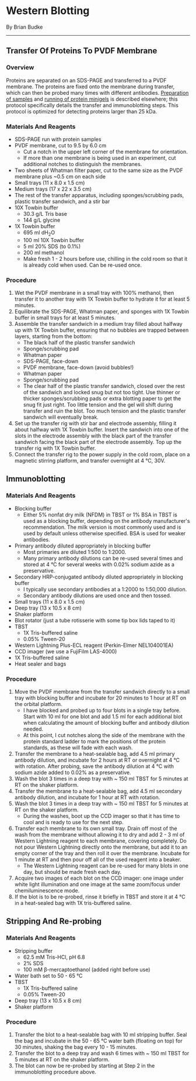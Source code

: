 # Western Blotting
By Brian Budke
___
## Transfer Of Proteins To PVDF Membrane
### Overview
Proteins are separated on an SDS-PAGE and transferred to a PVDF membrane. The proteins are fixed onto the membrane during transfer, which can then be probed many times with different antibodies. [Preparation of samples](WCE.md) and [running of protein minigels](SDS-PAGE.md) is described elsewhere; this protocol specifically details the transfer and immunoblotting steps. This protocol is optimized for detecting proteins larger than 25 kDa.

### Materials And Reagents
- SDS-PAGE run with protein samples
- PVDF membrane, cut to 9.5 by 6.0 cm
	- Cut a notch in the upper left corner of the membrane for orientation.
	- If more than one membrane is being used in an experiment, cut additional notches to distinguish the membranes.
- Two sheets of Whatman filter paper, cut to the same size as the PVDF membrane plus ~0.5 cm on each side
- Small trays (11 x 8.0 x 1.5 cm)
- Medium trays (17 x 22 x 3.5 cm)
- The rest of the transfer apparatus, including sponges/scrubbing pads, plastic transfer sandwich, and a stir bar
- 10X Towbin buffer
	- 30.3 g/L Tris base
	- 144 g/L glycine
- 1X Towbin buffer
	- 695 ml dH<sub>2</sub>O
	- 100 ml 10X Towbin buffer
	- 5 ml 20% SDS (to 0.1%)
	- 200 ml methanol
	- Make fresh 1 - 2 hours before use, chilling in the cold room so that it is already cold when used. Can be re-used once.

### Procedure
1. Wet the PVDF membrane in a small tray with 100% methanol, then transfer it to another tray with 1X Towbin buffer to hydrate it for at least 5 minutes.
1. Equilibrate the SDS-PAGE, Whatman paper, and sponges with 1X Towbin buffer in small trays for at least 5 minutes.
1. Assemble the transfer sandwich in a medium tray filled about halfway up with 1X Towbin buffer, ensuring that no bubbles are trapped between layers, starting from the bottom:
	- The black half of the plastic transfer sandwich
	- Sponge/scrubbing pad
	- Whatman paper
	- SDS-PAGE, face-down
	- PVDF membrane, face-down (avoid bubbles!)
	- Whatman paper
	- Sponge/scrubbing pad
	- The clear half of the plastic transfer sandwich, closed over the rest of the sandwich and locked snug but not too tight. Use thinner or thicker sponges/scrubbing pads or extra blotting paper to get the snug fit just right. Too little tension and the gel will shift during transfer and ruin the blot. Too much tension and the plastic transfer sandwich will eventually break.
1. Set up the transfer rig with stir bar and electrode assembly, filling it about halfway with 1X Towbin buffer. Insert the sandwich into one of the slots in the electrode assembly with the black part of the transfer sandwich facing the black part of the electrode assembly. Top up the transfer rig with 1X Towbin buffer.
1. Connect the transfer rig to the power supply in the cold room, place on a magnetic stirring platform, and transfer overnight at 4 °C, 30V.

## Immunoblotting
### Materials And Reagents
- Blocking buffer
	- Either 5% nonfat dry milk (NFDM) in TBST or 1% BSA in TBST is used as a blocking buffer, depending on the antibody manufacturer's recommendation. The milk version is most commonly used and is used by default unless otherwise specified. BSA is used for weaker antibodies.
- Primary antibody diluted appropriately in blocking buffer
	- Most primaries are diluted 1:500 to 1:2000.
	- Many primary antibody dilutions can be re-used several times and stored at 4 °C for several weeks with 0.02% sodium azide as a preservative.
- Secondary HRP-conjugated antibody diluted appropriately in blocking buffer
	- I typically use secondary antibodies at a 1:2000 to 1:50,000 dilution.
	- Secondary antibody dilutions are used once and then tossed.
- Small trays (11 x 8.0 x 1.5 cm)
- Deep tray (13 x 10.5 x 8 cm)
- Shaker platform
- Blot rotator (just a tube rotisserie with some tip box lids taped to it)
- TBST
	- 1X Tris-buffered saline
	- 0.05% Tween-20
- Western Lightning Plus-ECL reagent (Perkin-Elmer NEL104001EA)
- CCD imager (we use a FujiFilm LAS-4000)
- 1X Tris-buffered saline
- Heat sealer and bags

### Procedure
1. Move the PVDF membrane from the transfer sandwich directly to a small tray with blocking buffer and incubate for 20 minutes to 1 hour at RT on the orbital platform.
	- I have blocked and probed up to four blots in a single tray before. Start with 10 ml for one blot and add 1.5 ml for each additional blot when calculating the amount of blocking buffer and antibody dilution needed.
	- At this point, I cut notches along the side of the membrane with the protein standard ladder to mark the positions of the protein standards, as these will fade with each wash.
1. Transfer the membrane to a heat-sealable bag, add 4.5 ml primary antibody dilution, and incubate for 2 hours at RT or overnight at 4 °C with rotation. After probing, save the antibody dilution at 4 °C with sodium azide added to 0.02% as a preservative.
1. Wash the blot 3 times in a deep tray with ~ 150 ml TBST for 5 minutes at RT on the shaker platform.
1. Transfer the membrane to a heat-sealable bag, add 4.5 ml secondary antibody dilution, and incubate for 1 hour at RT with rotation.
1. Wash the blot 3 times in a deep tray with ~ 150 ml TBST for 5 minutes at RT on the shaker platform.
	- During the washes, boot up the CCD imager so that it has time to cool and is ready to use for the next step.
1. Transfer each membrane to its own small tray. Drain off most of the wash from the membrane without allowing it to dry and add 2 - 3 ml of Western Lightning reagent to each membrane, covering completely. Do not pour Western Lightning directly onto the membrane, but add it to an empty corner of the tray and then roll it over the membrane. Incubate for 1 minute at RT and then pour off all of the used reagent into a beaker.
	- The Western Lightning reagent can be re-used for many blots in one day, but should be made fresh each day.
1. Acquire two images of each blot on the CCD imager: one image under white light illumination and one image at the same zoom/focus under chemiluminescence mode.
1. If the blot is to be re-probed, rinse it briefly in TBST and store it at 4 °C in a heat-sealed bag with 1X tris-buffered saline.

## Stripping And Re-probing
### Materials And Reagents
- Stripping buffer
	- 62.5 mM Tris-HCl, pH 6.8
	- 2% SDS
	- 100 mM β-mercaptoethanol (added right before use)
- Water bath set to 50 - 65 °C
- TBST
	- 1X Tris-buffered saline
	- 0.05% Tween-20
- Deep tray (13 x 10.5 x 8 cm)
- Shaker platform

### Procedure
1. Transfer the blot to a heat-sealable bag with 10 ml stripping buffer. Seal the bag and incubate in the 50 - 65 °C water bath (floating on top) for 30 minutes, shaking the bag every 10 - 15 minutes.
1. Transfer the blot to a deep tray and wash 6 times with ~ 150 ml TBST for 5 minutes at RT on the shaker platform.
1. The blot can now be re-probed by starting at Step 2 in the immunoblotting procedure above.

